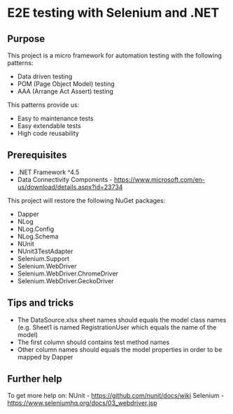 # E2E testing with Selenium and .NET

## Purpose

This project is a micro framework for automation testing with the following patterns:

* Data driven testing
* POM (Page Object Model) testing
* AAA (Arrange Act Assert) testing

This patterns provide us:

* Easy to maintenance tests
* Easy extendable tests
* High code reusability

## Prerequisites

* .NET Framework ^4.5
* Data Connectivity Components - https://www.microsoft.com/en-us/download/details.aspx?id=23734

This project will restore the following NuGet packages:

* Dapper
* NLog
* NLog.Config
* NLog.Schema
* NUnit
* NUnit3TestAdapter
* Selenium.Support
* Selenium.WebDriver
* Selenium.WebDriver.ChromeDriver
* Selenium.WebDriver.GeckoDriver

## Tips and tricks

* The DataSource.xlsx sheet names should equals the model class names (e.g. Sheet1 is named RegistrationUser which equals the name of the model)
* The first column should contains test method names
* Other column names should equals the model properties in order to be mapped by Dapper

## Further help

To get more help on:
NUnit - https://github.com/nunit/docs/wiki
Selenium - https://www.seleniumhq.org/docs/03_webdriver.jsp
